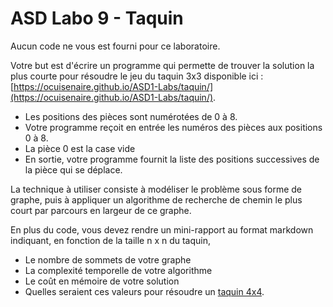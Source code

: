 # ASD Labo 9 - Taquin

Aucun code ne vous est fourni pour ce laboratoire. 

Votre but est d'écrire un programme qui permette de trouver la solution la plus courte pour résoudre le jeu du taquin 3x3 disponible ici : [https://ocuisenaire.github.io/ASD1-Labs/taquin/](https://ocuisenaire.github.io/ASD1-Labs/taquin/).
* Les positions des pièces sont numérotées de 0 à 8. 
* Votre programme reçoit en entrée les numéros des pièces aux positions 0 à 8. 
* La pièce 0 est la case vide
* En sortie, votre programme fournit la liste des positions successives de la pièce qui se déplace.

La technique à utiliser consiste à modéliser le problème sous forme de graphe, puis à appliquer un algorithme de recherche de chemin le plus court par parcours en largeur de ce graphe. 

En plus du code, vous devez rendre un mini-rapport au format markdown indiquant, en fonction de la taille n x n du taquin, 

* Le nombre de sommets de votre graphe 
* La complexité temporelle de votre algorithme
* Le coût en mémoire de votre solution 
* Quelles seraient ces valeurs pour résoudre un [taquin 4x4](https://ocuisenaire.github.io/ASD1-Labs/taquin_4x4/).
